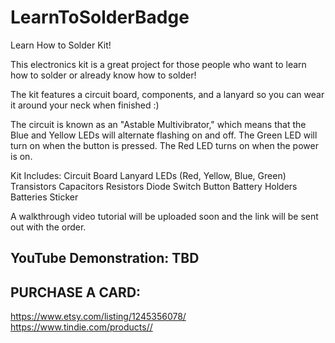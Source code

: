 # LearnToSolderBadge

Learn How to Solder Kit!  

This electronics kit is a great project for those people who want to learn how to solder or already know how to solder!  

The kit features a circuit board, components, and a lanyard so you can wear it around your neck when finished :)  

The circuit is known as an "Astable Multivibrator," which means that the Blue and Yellow LEDs will alternate flashing on and off.  The Green LED will turn on when the button is pressed.  The Red LED turns on when the power is on.  

Kit Includes:
Circuit Board
Lanyard
LEDs (Red, Yellow, Blue, Green)
Transistors
Capacitors
Resistors
Diode
Switch
Button
Battery Holders
Batteries
Sticker

A walkthrough video tutorial will be uploaded soon and the link will be sent out with the order.  


## YouTube Demonstration: TBD

## PURCHASE A CARD:
https://www.etsy.com/listing/1245356078/  
https://www.tindie.com/products//

